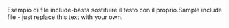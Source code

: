 <span data-ttu-id="2d462-101">Esempio di file include-basta sostituire il testo con il proprio.</span><span class="sxs-lookup"><span data-stu-id="2d462-101">Sample include file - just replace this text with your own.</span></span>